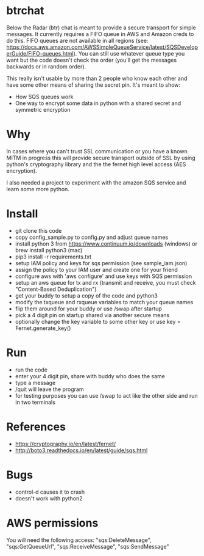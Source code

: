 # btrchat
Below the Radar (btr) chat is meant to provide a secure transport for simple messages.
It currently requires a FIFO queue in AWS and Amazon creds to do this.
FIFO queues are not available in all regions (see: https://docs.aws.amazon.com/AWSSimpleQueueService/latest/SQSDeveloperGuide/FIFO-queues.html).  You can still use whatever queue type you want
but the code doesn't check the order (you'll get the messages backwards or in random order).

This really isn't usable by more than 2 people who know each other and have some other means of
sharing the secret pin.  It's meant to show:
* How SQS queues work
* One way to encrypt some data in python with a shared secret and symmetric encryption

# Why
In cases where you can't trust SSL communication or you have a known MITM in progress
this will provide secure transport outside of SSL by using python's cryptography library and the 
the fernet high level access (AES encryption).

I also needed a project to experiment with the amazon SQS service and learn some more python.

# Install
* git clone this code
* copy config_sample.py to config.py and adjust queue names
* install python 3 from https://www.continuum.io/downloads (windows) or brew install python3 (mac)
* pip3 install -r requirements.txt
* setup IAM policy and keys for sqs permission (see sample_iam.json)
* assign the policy to your IAM user and create one for your friend
* configure aws with 'aws configure' and use keys with SQS permission
* setup an aws queue for tx and rx (transmit and receive, you must check "Content-Based Deduplication")
* get your buddy to setup a copy of the code and python3
* modify the txqueue and rxqueue variables to match your queue names
* flip them around for your buddy or use /swap after startup
* pick a 4 digit pin on startup shared via another secure means
* optionally change the key variable to some other key or use key = Fernet.generate_key() 

# Run
* run the code
* enter your 4 digit pin, share with buddy who does the same
* type a message
* /quit will leave the program
* for testing purposes you can use /swap to act like the other side and run in two terminals

# References
* https://cryptography.io/en/latest/fernet/
* http://boto3.readthedocs.io/en/latest/guide/sqs.html

# Bugs
* control-d causes it to crash
* doesn't work with python2

# AWS permissions
You will need the following access:
    "sqs:DeleteMessage",
    "sqs:GetQueueUrl",
    "sqs:ReceiveMessage",
    "sqs:SendMessage"
